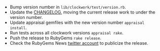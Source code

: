* Bump version number in `lib/clockwork/test/version.rb`.
* Update the [CHANGELOG](CHANGELOG.md), moving the current release work to under the version number.
* Update appraisal gemfiles with the new version number `appraisal install`.
* Run tests across all clockwork versions `appraisal rake`.
* Push the release to RubyGems `rake release`.
* Check the RubyGems News [twitter account](https://twitter.com/rubygemsn) to publicize the release.
